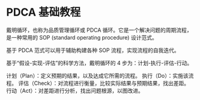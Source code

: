 # PDCA 基础教程

戴明循环，也称为品质管理循环或 PDCA 循环。它是一个解决问题的周期流程，是一种常用的 SOP (standard operating procedure) 设计范式。

基于 PDCA 范式可以用于辅助构建各种 SOP 流程，实现流程的自我迭代。

基于“假设-实现-评估”的科学方法，戴明循环的 4 步为：计划-执行-评估-行动。

计划（Plan）：定义预期的结果，以及达成它所需的流程。
执行（Do）：实施该流程。
评估（Check）：对流程进行衡量，比较实际结果与预期结果，找出差距。
行动（Act）：对差距进行分析，找出问题根源，以图改进。